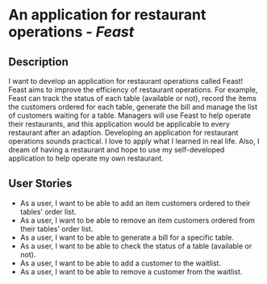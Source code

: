 # An application for restaurant operations - *Feast*

## Description
I want to develop an application for restaurant operations called Feast! 
Feast aims to improve the efficiency of restaurant operations.
For example, Feast can track the status of each table (available or not), 
record the items the customers ordered for each table, 
generate the bill and manage the list of customers waiting for a table.
Managers will use Feast to help operate their restaurants, 
and this application would be applicable to every restaurant after an adaption.
Developing an application for restaurant operations sounds practical. 
I love to apply what I learned in real life. Also, 
I dream of having a restaurant and hope to use my self-developed 
application to help operate my own restaurant.


## User Stories

- As a user, I want to be able to add an item customers ordered to their tables' order list.
- As a user, I want to be able to remove an item customers ordered from their tables' order list.
- As a user, I want to be able to generate a bill for a specific table.
- As a user, I want to be able to check the status of a table (available or not).
- As a user, I want to be able to add a customer to the waitlist.
- As a user, I want to be able to remove a customer from the waitlist.


